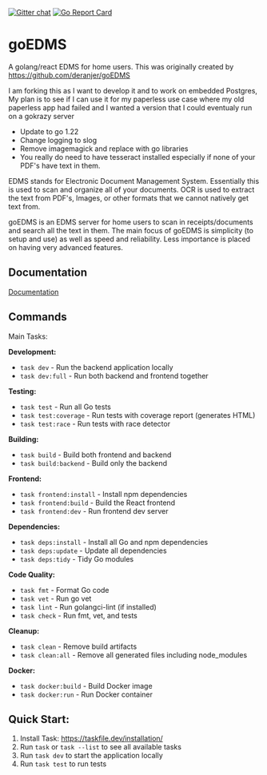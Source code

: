 [![Gitter chat](https://badges.gitter.im/gitterHQ/gitter.png)](https://gitter.im/goEDMS/community) [![Go Report Card](https://goreportcard.com/badge/github.com/deranjer/goEDMS)](https://goreportcard.com/report/github.com/deranjer/goEDMS)
# goEDMS
A golang/react EDMS for home users.  This was originally created by https://github.com/deranjer/goEDMS

I am forking this as I want to develop it and to work on embedded Postgres,  My plan is to see if I can use it for my paperless use case where my old paperless app had failed and I wanted a version that I could eventualy
run on a gokrazy server
- Update to go 1.22
- Change logging to slog
- Remove imagemagick and replace with go libraries
- You really do need to have tesseract installed especially if none of your PDF's have text in them.

EDMS stands for Electronic Document Management System.  Essentially this is used to scan and organize all of your documents.  OCR is used to extract the text from PDF's, Images, or other formats that we cannot natively get text from.

goEDMS is an EDMS server for home users to scan in receipts/documents and search all the text in them.  The main focus of goEDMS is simplicity (to setup and use) as well as speed and reliability.  Less importance is placed on having very advanced features.

## Documentation

[Documentation](https://deranjer.github.io/goEDMSDocs)


## Commands
Main Tasks:

**Development:**
- `task dev` - Run the backend application locally
- `task dev:full` - Run both backend and frontend together

**Testing:**
- `task test` - Run all Go tests
- `task test:coverage` - Run tests with coverage report (generates HTML)
- `task test:race` - Run tests with race detector

**Building:**
- `task build` - Build both frontend and backend
- `task build:backend` - Build only the backend

**Frontend:**
- `task frontend:install` - Install npm dependencies
- `task frontend:build` - Build the React frontend
- `task frontend:dev` - Run frontend dev server

**Dependencies:**
- `task deps:install` - Install all Go and npm dependencies
- `task deps:update` - Update all dependencies
- `task deps:tidy` - Tidy Go modules

**Code Quality:**
- `task fmt` - Format Go code
- `task vet` - Run go vet
- `task lint` - Run golangci-lint (if installed)
- `task check` - Run fmt, vet, and tests

**Cleanup:**
- `task clean` - Remove build artifacts
- `task clean:all` - Remove all generated files including node_modules

**Docker:**
- `task docker:build` - Build Docker image
- `task docker:run` - Run Docker container

## Quick Start:

1. Install Task: https://taskfile.dev/installation/
2. Run `task` or `task --list` to see all available tasks
3. Run `task dev` to start the application locally
4. Run `task test` to run tests
